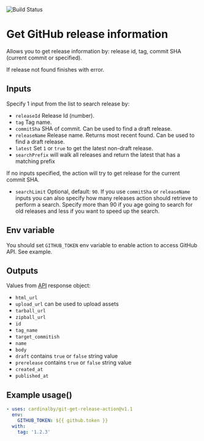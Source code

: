 ![Build Status](https://github.com/cardinalby/git-get-release-action/workflows/build-test/badge.svg)

# Get GitHub release information 

Allows you to get release information by: release id, tag, commit SHA (current commit or specified).

If release not found finishes with error.

## Inputs

Specify 1 input from the list to search release by:

* `releaseId` Release Id (number).
* `tag` Tag name.
* `commitSha` SHA of commit. Can be used to find a draft release.
* `releaseName` Release name. Returns most recent found. Can be used to find a draft release.
* `latest` Set `1` or `true` to get the latest non-draft release.
* `searchPrefix` will walk all releases and return the latest that has a matching prefix

If no inputs specified, the action will try to get release for the current commit SHA.

* `searchLimit` Optional, default: `90`. If you use `commitSha` or `releaseName` inputs you can 
also specify how many releases action should retrieve to perform a search. Specify more than 90 if
you age going to search for old releases and less if you want to speed up the search.

## Env variable

You should set `GITHUB_TOKEN` env variable to enable action to access GitHub API. See example.

## Outputs
Values from [API](https://docs.github.com/en/rest/reference/repos#releases) response object:

* `html_url`
* `upload_url` can be used to upload assets
* `tarball_url`
* `zipball_url`
* `id`
* `tag_name`
* `target_commitish`
* `name`
* `body`
* `draft` contains `true` or `false` string value
* `prerelease` contains `true` or `false` string value
* `created_at`
* `published_at`

## Example usage()
```yaml
- uses: cardinalby/git-get-release-action@v1.1
  env:
    GITHUB_TOKEN: ${{ github.token }}
  with:
    tag: '1.2.3'    
```
